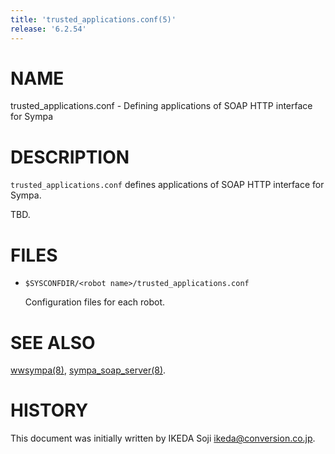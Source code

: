 ```yaml
---
title: 'trusted_applications.conf(5)'
release: '6.2.54'
---
```


# NAME

trusted\_applications.conf -
Defining applications of SOAP HTTP interface for Sympa

# DESCRIPTION

`trusted_applications.conf` defines applications of SOAP HTTP interface for
Sympa.

TBD.

# FILES

- `$SYSCONFDIR/<robot name>/trusted_applications.conf`

    Configuration files for each robot.

# SEE ALSO

[wwsympa(8)](./wwsympa.8.md),
[sympa\_soap\_server(8)](./sympa_soap_server.8.md).

# HISTORY

This document was initially written by IKEDA Soji <ikeda@conversion.co.jp>.
